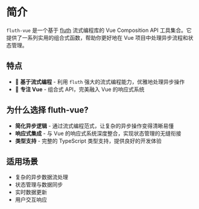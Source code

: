 # 简介

`fluth-vue` 是一个基于 [fluth](https://fluthjs.github.io/fluth-doc/index.html) 流式编程库的 Vue Composition API 工具集合。它提供了一系列实用的组合式函数，帮助你更好地在 Vue 项目中处理异步流程和状态管理。

## 特点

- 🌊 **基于流式编程** - 利用 `fluth` 强大的流式编程能力，优雅地处理异步操作
- 🎯 **专注 Vue** - 组合式 API，完美融入 Vue 的响应式系统


## 为什么选择 fluth-vue?

- **简化异步逻辑** - 通过流式编程范式，让复杂的异步操作变得清晰易懂
- **响应式集成** - 与 Vue 的响应式系统深度整合，实现状态管理的无缝衔接
- **类型支持** - 完整的 TypeScript 类型支持，提供良好的开发体验

## 适用场景

- 复杂的异步数据流处理
- 状态管理与数据同步
- 实时数据更新
- 用户交互响应

